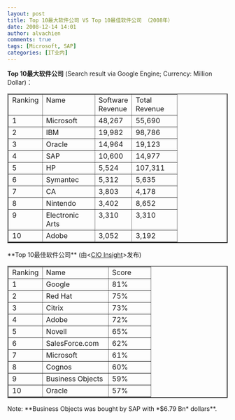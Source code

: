 ```yaml
---
layout: post
title: Top 10最大软件公司 VS Top 10最佳软件公司 （2008年）
date: 2008-12-14 14:01
author: alvachien
comments: true
tags: [Microsoft, SAP]
categories: [IT业内]
---
```


**Top 10最大软件公司** (Search result via Google Engine; Currency: Million Dollar)：
<table border="2" cellspacing="0" cellpadding="2" width="283">
<tbody>
<tr>
<td width="35" valign="top">Ranking</td>
<td width="103" valign="top">Name</td>
<td width="66" valign="top">Software Revenue</td>
<td width="87" valign="top">Total Revenue</td>
</tr>
<tr>
<td width="35" valign="top">1</td>
<td width="103" valign="top">Microsoft</td>
<td width="66" valign="top">48,267</td>
<td width="87" valign="top">55,690</td>
</tr>
<tr>
<td width="35" valign="top">2</td>
<td width="103" valign="top">IBM</td>
<td width="66" valign="top">19,982</td>
<td width="87" valign="top">98,786</td>
</tr>
<tr>
<td width="35" valign="top">3</td>
<td width="103" valign="top">Oracle</td>
<td width="66" valign="top">14,964</td>
<td width="87" valign="top">19,123</td>
</tr>
<tr>
<td width="35" valign="top">4</td>
<td width="103" valign="top">SAP</td>
<td width="66" valign="top">10,600</td>
<td width="87" valign="top">14,977</td>
</tr>
<tr>
<td width="35" valign="top">5</td>
<td width="103" valign="top">HP</td>
<td width="66" valign="top">5,524</td>
<td width="87" valign="top">107,311</td>
</tr>
<tr>
<td width="35" valign="top">6</td>
<td width="103" valign="top">Symantec</td>
<td width="66" valign="top">5,312</td>
<td width="87" valign="top">5,635</td>
</tr>
<tr>
<td width="35" valign="top">7</td>
<td width="103" valign="top">CA</td>
<td width="66" valign="top">3,803</td>
<td width="87" valign="top">4,178</td>
</tr>
<tr>
<td width="35" valign="top">8</td>
<td width="103" valign="top">Nintendo</td>
<td width="66" valign="top">3,402</td>
<td width="87" valign="top">8,652</td>
</tr>
<tr>
<td width="35" valign="top">9</td>
<td width="103" valign="top">Electronic Arts</td>
<td width="66" valign="top">3,310</td>
<td width="87" valign="top">3,310</td>
</tr>
<tr>
<td width="35" valign="top">10</td>
<td width="103" valign="top">Adobe</td>
<td width="66" valign="top">3,052</td>
<td width="87" valign="top">3,192</td>
</tr>
</tbody>
</table>
**Top 10最佳软件公司** (由&lt;<a href="http://www.cioinsight.com/" target="_blank">CIO Insight</a>&gt;发布)
<table border="2" cellspacing="0" cellpadding="2" width="278">
<tbody>
<tr>
<td width="60" valign="top">Ranking</td>
<td width="134" valign="top">Name</td>
<td width="80" valign="top">Score</td>
</tr>
<tr>
<td width="60" valign="top">1</td>
<td width="134" valign="top">Google</td>
<td width="80" valign="top">81%</td>
</tr>
<tr>
<td width="60" valign="top">2</td>
<td width="134" valign="top">Red Hat</td>
<td width="80" valign="top">75%</td>
</tr>
<tr>
<td width="60" valign="top">3</td>
<td width="134" valign="top">Citrix</td>
<td width="80" valign="top">73%</td>
</tr>
<tr>
<td width="60" valign="top">4</td>
<td width="134" valign="top">Adobe</td>
<td width="80" valign="top">72%</td>
</tr>
<tr>
<td width="60" valign="top">5</td>
<td width="134" valign="top">Novell</td>
<td width="80" valign="top">65%</td>
</tr>
<tr>
<td width="60" valign="top">6</td>
<td width="134" valign="top">SalesForce.com</td>
<td width="80" valign="top">62%</td>
</tr>
<tr>
<td width="60" valign="top">7</td>
<td width="134" valign="top">Microsoft</td>
<td width="80" valign="top">61%</td>
</tr>
<tr>
<td width="60" valign="top">8</td>
<td width="134" valign="top">Cognos</td>
<td width="80" valign="top">60%</td>
</tr>
<tr>
<td width="60" valign="top">9</td>
<td width="134" valign="top">Business Objects</td>
<td width="80" valign="top">59%</td>
</tr>
<tr>
<td width="60" valign="top">10</td>
<td width="134" valign="top">Oracle</td>
<td width="80" valign="top">57%</td>
</tr>
</tbody>
</table>
Note: **Business Objects was bought by SAP with *$6.79 Bn* dollars**.
